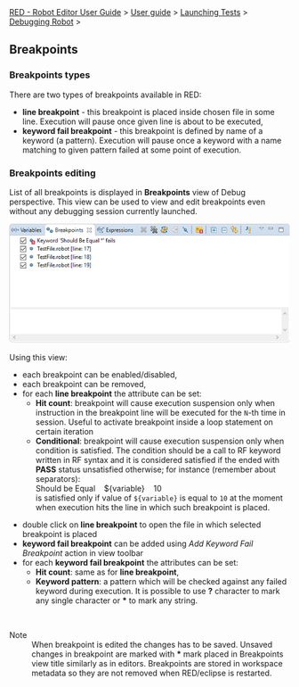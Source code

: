 <html>
<head>
<link href="PLUGINS_ROOT/org.robotframework.ide.eclipse.main.plugin.doc.user/help/style.css" rel="stylesheet" type="text/css"/>
</head>
<body>
<a href="RED/../../../../../help/index.html">RED - Robot Editor User Guide</a> &gt; <a href="RED/../../../../../help/user_guide/user_guide.html">User guide</a> &gt; <a href="RED/../../../../../help/user_guide/launching.html">Launching Tests</a> &gt; <a href="RED/../../../../../help/user_guide/launching/debug.html">Debugging Robot</a> &gt; 
	<h2>Breakpoints</h2>
<h3>Breakpoints types</h3>
<p>There are two types of breakpoints available in RED:
	</p>
<ul>
<li><b>line breakpoint</b> - this breakpoint is placed inside chosen file in some line. Execution will pause
	   once given line is about to be executed,
	   </li>
<li><b>keyword fail breakpoint</b> - this breakpoint is defined by name of a keyword (a pattern). Execution will
	   pause once a keyword with a name matching to given pattern failed at some point of execution.
	   </li>
</ul>
<h3>Breakpoints editing</h3>
<p>List of all breakpoints is displayed in <b>Breakpoints</b> view of Debug perspective.
	This view can be used to view and edit breakpoints even without any debugging session currently launched.
	</p>
<img src="images/debug_breakpoints.png"/>
<p>Using this view:
	</p>
<ul>
<li>each breakpoint can be enabled/disabled,
	    </li>
<li>each breakpoint can be removed,
	    </li>
<li>for each <b>line breakpoint</b> the attribute can be set:
			<ul>
<li><b>Hit count</b>: breakpoint will cause execution suspension only when instruction in the
				breakpoint line will be executed for the <code>N</code>-th time in session. 
				Useful to activate breakpoint inside a loop statement on certain iteration
				</li>
<li><b>Conditional</b>: breakpoint will cause execution suspension only when condition is satisfied.
	    		The condition should be a call to RF keyword written in RF syntax and it is considered satisfied if the
	    		ended with <b>PASS</b> status unsatisfied otherwise; for instance (remember about separators): 
	    		<div class="code">Should be Equal&nbsp;&nbsp;&nbsp;&nbsp;${variable}&nbsp;&nbsp;&nbsp;&nbsp;10
	    		</div> 
	    		is satisfied only if value of <code>${variable}</code> is equal to <code>10</code> at the moment
	    		when execution hits the line in which such breakpoint is placed.
	    		</li>
</ul><p></p>
</li>
<li>double click on <b>line breakpoint</b> to open the file in which selected breakpoint is placed
        </li>
<li><b>keyword fail breakpoint</b> can be added using <i>Add Keyword Fail Breakpoint</i> action in view toolbar</li>
<li>for each <b>keyword fail breakpoint</b> the attributes can be set:
	        <ul>
<li><b>Hit count</b>: same as for <b>line breakpoint</b>,
                </li>
<li><b>Keyword pattern</b>: a pattern which will be checked against any failed keyword during execution.
                It is possible to use <b>?</b> character to mark any single character or <b>*</b> to mark any string.
                </li>
</ul>
</li>
</ul>
<br/>
<dl class="note">
<dt>Note</dt>
<dd>When breakpoint is edited the changes has to be saved. Unsaved changes in breakpoint are marked with 
	   <b>*</b> mark placed in Breakpoints view title similarly as in editors. Breakpoints are stored in workspace 
	   metadata so they are not removed when RED/eclipse is restarted.
	   </dd>
</dl>
</body>
</html>